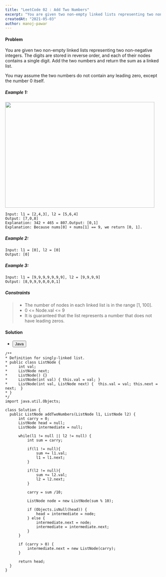```yaml
---
title: "LeetCode 02 : Add Two Numbers"
excerpt: "You are given two non-empty linked lists representing two non-negative integers. The digits are stored in reverse order, and each of their nodes contains a single digit. Add the two numbers and return the sum as a linked list"
createdAt: "2021-05-03"
author: manoj-pawar
---
```


#### Problem

You are given two non-empty linked lists representing two non-negative integers. The digits are stored in reverse order, and each of their nodes contains a single digit. Add the two numbers and return the sum as a linked list.

You may assume the two numbers do not contain any leading zero, except the number 0 itself.

##### Example 1:

<img alt="" src="https://assets.leetcode.com/uploads/2020/10/02/addtwonumber1.jpg" style="width: 483px; height: 342px;">

<br/>

```shell
Input: l1 = [2,4,3], l2 = [5,6,4]
Output: [7,0,8]
Explanation: 342 + 465 = 807.Output: [0,1]
Explanation: Because nums[0] + nums[1] == 9, we return [0, 1].
```

##### Example 2:

```shell
Input: l1 = [0], l2 = [0]
Output: [0]
```

##### Example 3:

```shell
Input: l1 = [9,9,9,9,9,9,9], l2 = [9,9,9,9]
Output: [8,9,9,9,0,0,0,1]
```

##### Constraints

> - The number of nodes in each linked list is in the range [1, 100].
> - 0 <= Node.val <= 9
> - It is guaranteed that the list represents a number that does not have leading zeros.


#### Solution

<ul class="nav nav-tabs" id="myTab" role="tablist">
  <li class="nav-item" role="presentation">
    <button class="nav-link active" id="home-tab" data-bs-toggle="tab" data-bs-target="#home" type="button" role="tab" aria-controls="home" aria-selected="true">Java</button>
  </li>
</ul>
<div class="tab-content" id="myTabContent">
  <div class="tab-pane fade show active" id="home" role="tabpanel" aria-labelledby="home-tab">
  
  ```java[class="line-numbers"]
/**
 * Definition for singly-linked list.
 * public class ListNode {
 *     int val;
 *     ListNode next;
 *     ListNode() {}
 *     ListNode(int val) { this.val = val; }
 *     ListNode(int val, ListNode next) {  this.val = val; this.next = next;  }
 * }
 */
import java.util.Objects;

class Solution {
    public ListNode addTwoNumbers(ListNode l1, ListNode l2) {
        int carry = 0;
        ListNode head = null;
        ListNode intermediate = null;

        while(l1 != null || l2 != null) {
            int sum = carry;

            if(l1 != null){
                sum += l1.val;
                l1 = l1.next;
            }

            if(l2 != null){
                sum += l2.val;
                l2 = l2.next;
            }

            carry = sum /10;

            ListNode node = new ListNode(sum % 10);

            if (Objects.isNull(head)) {
                head = intermediate = node;
            } else {
                intermediate.next = node;
                intermediate = intermediate.next;
            }
        }

        if (carry > 0) {
            intermediate.next = new ListNode(carry);
        }

        return head;
    }
}
```

</div>
</div>
